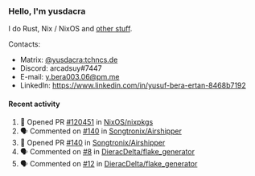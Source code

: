 ### Hello, I'm yusdacra

I do Rust, Nix / NixOS and [other stuff](https://yusdacra.gitlab.io/info/about).

Contacts:
- Matrix: [@yusdacra:tchncs.de](https://matrix.to/#/@yusdacra:tchncs.de)
- Discord: arcadsuy#7447
- E-mail: y.bera003.06@pm.me
- LinkedIn: https://www.linkedin.com/in/yusuf-bera-ertan-8468b7192

#### Recent activity

<!--START_SECTION:activity-->
1. 💪 Opened PR [#120451](https://github.com/NixOS/nixpkgs/pull/120451) in [NixOS/nixpkgs](https://github.com/NixOS/nixpkgs)
2. 🗣 Commented on [#140](https://github.com/Songtronix/Airshipper/issues/140) in [Songtronix/Airshipper](https://github.com/Songtronix/Airshipper)
3. 💪 Opened PR [#140](https://github.com/Songtronix/Airshipper/pull/140) in [Songtronix/Airshipper](https://github.com/Songtronix/Airshipper)
4. 🗣 Commented on [#8](https://github.com/DieracDelta/flake_generator/issues/8) in [DieracDelta/flake_generator](https://github.com/DieracDelta/flake_generator)
5. 🗣 Commented on [#12](https://github.com/DieracDelta/flake_generator/issues/12) in [DieracDelta/flake_generator](https://github.com/DieracDelta/flake_generator)
<!--END_SECTION:activity-->
